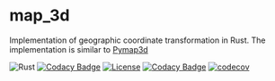 # map_3d
Implementation of geographic coordinate transformation in Rust.
The implementation is similar to [Pymap3d](https://github.com/geospace-code/pymap3d)

![Rust](https://github.com/gberrante/map_3d/workflows/Rust/badge.svg)
[![Codacy Badge](https://api.codacy.com/project/badge/Grade/5a69bc4d01a647e1a1d62ad3e091ff6a)](https://app.codacy.com/manual/errante.gianni/map_3d?utm_source=github.com&utm_medium=referral&utm_content=gberrante/map_3d&utm_campaign=Badge_Grade_Settings)
[![License](https://img.shields.io/badge/License-Apache%202.0-blue.svg)](https://opensource.org/licenses/Apache-2.0)
[![Codacy Badge](https://api.codacy.com/project/badge/Grade/cab9b019a46644f59dce4b3b21d5404a)](https://www.codacy.com/manual/errante.gianni/map_3d?utm_source=github.com&amp;utm_medium=referral&amp;utm_content=gberrante/map_3d&amp;utm_campaign=Badge_Grade)
[![codecov](https://codecov.io/gh/gberrante/map_3d/branch/master/graph/badge.svg)](https://codecov.io/gh/gberrante/map_3d)
